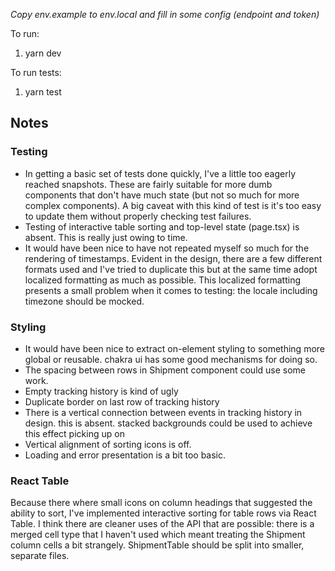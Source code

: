 *Copy env.example to env.local and fill in some config (endpoint and token)*

To run:

1. yarn dev

To run tests:

1. yarn test

## Notes
### Testing

- In getting a basic set of tests done quickly, I've a little too eagerly reached snapshots. These are fairly suitable for more dumb components that don't have much state (but not so much for more complex components). A big caveat with this kind of test is it's too easy to update them without properly checking test failures.
- Testing of interactive table sorting and top-level state (page.tsx) is absent. This is really just owing to time.
- It would have been nice to have not repeated myself so much for the rendering of timestamps. Evident in the design, there are a few different formats used and I've tried to duplicate this but at the same time adopt localized formatting as much as possible. This localized formatting presents a small problem when it comes to testing: the locale including timezone should be mocked.

### Styling

- It would have been nice to extract on-element styling to something more global or reusable. chakra ui has some good mechanisms for doing so.
- The spacing between rows in Shipment component could use some work.
- Empty tracking history is kind of ugly
- Duplicate border on last row of tracking history
- There is a vertical connection between events in tracking history in design. this is absent. stacked backgrounds could be used to achieve this effect
  picking up on
- Vertical alignment of sorting icons is off.
- Loading and error presentation is a bit too basic.

### React Table
Because there where small icons on column headings that suggested the ability to sort, I've implemented interactive sorting for table rows via React Table. I think there are cleaner uses of the API that are possible: there is a merged cell type that I haven't used which meant treating the Shipment column cells a bit strangely.
ShipmentTable should be split into smaller, separate files.
